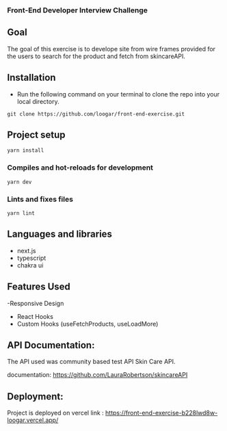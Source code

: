 ### Front-End Developer Interview Challenge


## Goal
The goal of this exercise is to develope site from wire frames provided for the users to search for the product
and fetch from skincareAPI. 


## Installation

- Run the following command on your terminal to clone the repo into your local directory.

``` 
git clone https://github.com/loogar/front-end-exercise.git 
```
## Project setup
```
yarn install
```

### Compiles and hot-reloads for development
```
yarn dev
```

### Lints and fixes files
```
yarn lint
```

## Languages and libraries
- next.js
- typescript
- chakra ui

## Features Used

-Responsive Design
- React Hooks
- Custom  Hooks (useFetchProducts, useLoadMore)

## API Documentation:
The API  used  was community based test API Skin Care API.

documentation:  https://github.com/LauraRobertson/skincareAPI


## Deployment:
Project is deployed on vercel link : https://front-end-exercise-b228lwd8w-loogar.vercel.app/
